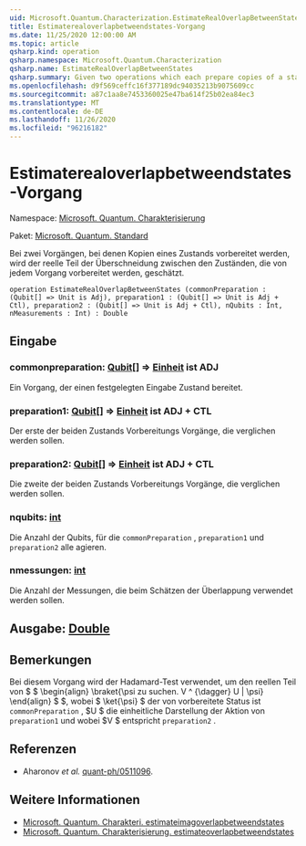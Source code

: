 ```yaml
---
uid: Microsoft.Quantum.Characterization.EstimateRealOverlapBetweenStates
title: Estimaterealoverlapbetweendstates-Vorgang
ms.date: 11/25/2020 12:00:00 AM
ms.topic: article
qsharp.kind: operation
qsharp.namespace: Microsoft.Quantum.Characterization
qsharp.name: EstimateRealOverlapBetweenStates
qsharp.summary: Given two operations which each prepare copies of a state, estimates the real part of the overlap between the states prepared by each operation.
ms.openlocfilehash: d9f569ceffc16f377189dc94035213b9075609cc
ms.sourcegitcommit: a87c1aa8e7453360025e47ba614f25b02ea84ec3
ms.translationtype: MT
ms.contentlocale: de-DE
ms.lasthandoff: 11/26/2020
ms.locfileid: "96216182"
---
```

# <a name="estimaterealoverlapbetweenstates-operation"></a>Estimaterealoverlapbetweendstates-Vorgang

Namespace: [Microsoft. Quantum. Charakterisierung](xref:Microsoft.Quantum.Characterization)

Paket: [Microsoft. Quantum. Standard](https://nuget.org/packages/Microsoft.Quantum.Standard)


Bei zwei Vorgängen, bei denen Kopien eines Zustands vorbereitet werden, wird der reelle Teil der Überschneidung zwischen den Zuständen, die von jedem Vorgang vorbereitet werden, geschätzt.

```qsharp
operation EstimateRealOverlapBetweenStates (commonPreparation : (Qubit[] => Unit is Adj), preparation1 : (Qubit[] => Unit is Adj + Ctl), preparation2 : (Qubit[] => Unit is Adj + Ctl), nQubits : Int, nMeasurements : Int) : Double
```


## <a name="input"></a>Eingabe

### <a name="commonpreparation--qubit--unit--is-adj"></a>commonpreparation: [Qubit](xref:microsoft.quantum.lang-ref.qubit)[] => [Einheit](xref:microsoft.quantum.lang-ref.unit)  ist ADJ

Ein Vorgang, der einen festgelegten Eingabe Zustand bereitet.


### <a name="preparation1--qubit--unit--is-adj--ctl"></a>preparation1: [Qubit](xref:microsoft.quantum.lang-ref.qubit)[] => [Einheit](xref:microsoft.quantum.lang-ref.unit)  ist ADJ + CTL

Der erste der beiden Zustands Vorbereitungs Vorgänge, die verglichen werden sollen.


### <a name="preparation2--qubit--unit--is-adj--ctl"></a>preparation2: [Qubit](xref:microsoft.quantum.lang-ref.qubit)[] => [Einheit](xref:microsoft.quantum.lang-ref.unit)  ist ADJ + CTL

Die zweite der beiden Zustands Vorbereitungs Vorgänge, die verglichen werden sollen.


### <a name="nqubits--int"></a>nqubits: [int](xref:microsoft.quantum.lang-ref.int)

Die Anzahl der Qubits, für die `commonPreparation` , `preparation1` und `preparation2` alle agieren.


### <a name="nmeasurements--int"></a>nmessungen: [int](xref:microsoft.quantum.lang-ref.int)

Die Anzahl der Messungen, die beim Schätzen der Überlappung verwendet werden sollen.



## <a name="output--double"></a>Ausgabe: [Double](xref:microsoft.quantum.lang-ref.double)



## <a name="remarks"></a>Bemerkungen

Bei diesem Vorgang wird der Hadamard-Test verwendet, um den reellen Teil von $ $ \begin{align} \braket{\psi zu suchen. V ^ {\dagger} U | \psi} \end{align} $ $, wobei $ \ket{\psi} $ der von vorbereitete Status ist `commonPreparation` , $U $ die einheitliche Darstellung der Aktion von `preparation1` und wobei $V $ entspricht `preparation2` .

## <a name="references"></a>Referenzen

- Aharonov *et al.* [quant-ph/0511096](https://arxiv.org/abs/quant-ph/0511096).

## <a name="see-also"></a>Weitere Informationen

- [Microsoft. Quantum. Charakteri. estimateimagoverlapbetweendstates](xref:Microsoft.Quantum.Characterization.EstimateImagOverlapBetweenStates)
- [Microsoft. Quantum. Charakterisierung. estimateoverlapbetweendstates](xref:Microsoft.Quantum.Characterization.EstimateOverlapBetweenStates)